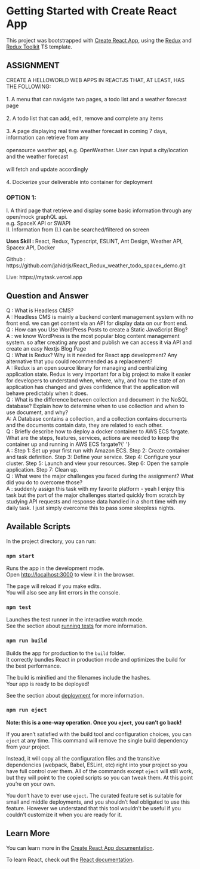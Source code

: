 # Getting Started with Create React App

This project was bootstrapped with [Create React App](https://github.com/facebook/create-react-app), using the [Redux](https://redux.js.org/) and [Redux Toolkit](https://redux-toolkit.js.org/) TS template.

<h2>ASSIGNMENT</h2>
              <p>
                CREATE A HELLOWORLD WEB APPS IN REACTJS THAT, AT LEAST, HAS THE
                FOLLOWING:<br></br>
                1. A menu that can navigate two pages, a todo list and a weather
                forecast page<br></br>
                2. A todo list that can add, edit, remove and complete any items
                <br></br>
                3. A page displaying real time weather forecast in coming 7
                days, information can retrieve from any <br></br>
                opensource weather api, e.g. OpenWeather. User can input a
                city/location and the weather forecast <br></br>
                will fetch and update accordingly<br></br>
                4. Dockerize your deliverable into container for deployment
              </p>
              <p>
                <h3>OPTION 1:</h3>
                I. A third page that retrieve and display some basic information
                through any open/mock graphQL api. <br />
                e.g. SpaceX API or SWAPI
                <br />
                II. Information from (I.) can be searched/filtered on screen
                <br />
              </p>
              <p>
                <b>Uses Skill : </b>
                <span>
                  React, Redux, Typescript, ESLINT, Ant Design, Weather API,
                  Spacex API, Docker
                </span>
              </p>
              <p>
                Github :
                https://github.com/jahidrjs/React_Redux_weather_todo_spacex_demo.git
              </p>
              <p>Live: https://mytask.vercel.app</p>
              <h2>Question and Answer</h2>
              Q : What is Headless CMS?
              <br />A : Headless CMS is mainly a backend content management
              system with no front end. we can get content via an API for
              display data on our front end.
              <br />
              Q : How can you Use WordPress Posts to create a Static JavaScript
              Blog? <br />
              A : we know WordPress is the most popular blog content management
              system. so after creating any post and publish we can access it
              via API and create an easy Nextjs Blog Page
              <br />
              Q : What is Redux? Why is it needed for React app development? Any
              alternative that you could recommended as a replacement? <br />
              A : Redux is an open source library for managing and centralizing
              application state. Redux is very important for a big project to
              make it easier for developers to understand when, where, why, and
              how the state of an application has changed and gives confidence
              that the application will behave predictably when it does.
              <br />
              Q : What is the difference between collection and document in the
              NoSQL database? Explain how to determine when to use collection
              and when to use document, and why? <br />
              A: A Database contains a collection, and a collection contains
              documents and the documents contain data, they are related to each
              other.
              <br />Q : Briefly describe how to deploy a docker container to AWS
              ECS fargate. What are the steps, features, services, actions are
              needed to keep the container up and running in AWS ECS fargate?{' '}
              <br />
              A : Step 1: Set up your first run with Amazon ECS. Step 2: Create
              container and task definition. Step 3: Define your service. Step
              4: Configure your cluster. Step 5: Launch and view your resources.
              Step 6: Open the sample application. Step 7: Clean up.
              <br />
              Q : What were the major challenges you faced during the
              assignment? What did you do to overcome those? <br />A : suddenly
              assign this task with my favorite platform - yeah I enjoy this
              task but the part of the major challenges started quickly from
              scratch by studying API requests and response data handled in a
              short time with my daily task. I just simply overcome this to pass
              some sleepless nights.

## Available Scripts

In the project directory, you can run:

### `npm start`

Runs the app in the development mode.\
Open [http://localhost:3000](http://localhost:3000) to view it in the browser.

The page will reload if you make edits.\
You will also see any lint errors in the console.

### `npm test`

Launches the test runner in the interactive watch mode.\
See the section about [running tests](https://facebook.github.io/create-react-app/docs/running-tests) for more information.

### `npm run build`

Builds the app for production to the `build` folder.\
It correctly bundles React in production mode and optimizes the build for the best performance.

The build is minified and the filenames include the hashes.\
Your app is ready to be deployed!

See the section about [deployment](https://facebook.github.io/create-react-app/docs/deployment) for more information.

### `npm run eject`

**Note: this is a one-way operation. Once you `eject`, you can’t go back!**

If you aren’t satisfied with the build tool and configuration choices, you can `eject` at any time. This command will remove the single build dependency from your project.

Instead, it will copy all the configuration files and the transitive dependencies (webpack, Babel, ESLint, etc) right into your project so you have full control over them. All of the commands except `eject` will still work, but they will point to the copied scripts so you can tweak them. At this point you’re on your own.

You don’t have to ever use `eject`. The curated feature set is suitable for small and middle deployments, and you shouldn’t feel obligated to use this feature. However we understand that this tool wouldn’t be useful if you couldn’t customize it when you are ready for it.

## Learn More

You can learn more in the [Create React App documentation](https://facebook.github.io/create-react-app/docs/getting-started).

To learn React, check out the [React documentation](https://reactjs.org/).


